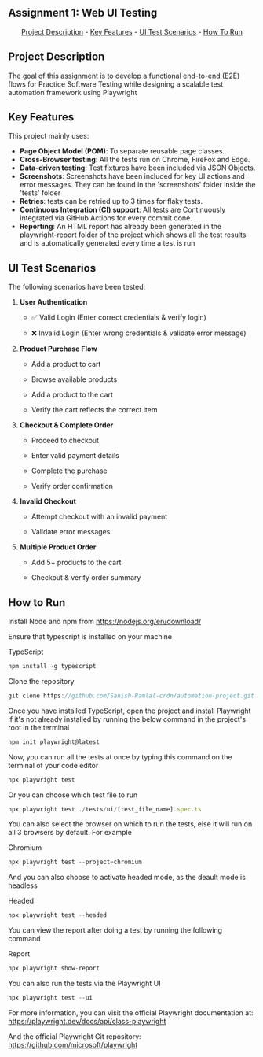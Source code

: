## Assignment 1: Web UI Testing
<p align="center"><a href="#project-description">Project Description</a> -
<a href="#key-features">Key Features</a> - 
<a href="#ui-test-scenarios">UI Test Scenarios</a> -
<a href="#how-to-run">How To Run</a> 
</p>

## Project Description

The goal of this assignment is to develop a functional end-to-end (E2E) flows for Practice Software Testing while designing a scalable test automation framework using Playwright

## Key Features
This project mainly uses:

*   **Page Object Model (POM)**: To separate reusable page classes.
*   **Cross-Browser testing**: All the tests run on Chrome, FireFox and Edge.
*   **Data-driven testing**: Test fixtures have been included via JSON Objects.
*   **Screenshots**: Screenshots have been included for key UI actions and error messages. They can be found in the 'screenshots' folder inside the 'tests' folder
*   **Retries**: tests can be retried up to 3 times for flaky tests.
*   **Continuous Integration (CI) support**: All tests are Continuously integrated via GitHub Actions for every commit done.
*   **Reporting**: An HTML report has already been generated in the playwright-report folder of the project which shows all the test results and is automatically generated every time a test is run

## UI Test Scenarios

The following scenarios have been tested:
1. **User Authentication**

    *  ✅ Valid Login (Enter correct credentials & verify login)

    *  ❌ Invalid Login (Enter wrong credentials & validate error message)

2. **Product Purchase Flow**

    * Add a product to cart

    *  Browse available products

    *  Add a product to the cart

    *  Verify the cart reflects the correct item

3. **Checkout & Complete Order**

    *  Proceed to checkout

    *  Enter valid payment details

    *  Complete the purchase

    *  Verify order confirmation

4. **Invalid Checkout**

    *  Attempt checkout with an invalid payment

    *  Validate error messages

5. **Multiple Product Order**

    *  Add 5+ products to the cart

    *  Checkout & verify order summary


## How to Run
Install Node and npm from 
https://nodejs.org/en/download/

Ensure that typescript is installed on your machine

TypeScript
```javascript
npm install -g typescript
```

Clone the repository 
```javascript
git clone https://github.com/Sanish-Ramlal-crdn/automation-project.git
```

Once you have installed TypeScript, open the project and install Playwright if it's not already installed by running the below command in the project's root in the terminal
```javascript
npm init playwright@latest
```

Now, you can run all the tests at once by typing this command on the terminal of your code editor
```javascript
npx playwright test
```

Or you can choose which test file to run
```javascript
npx playwright test ./tests/ui/[test_file_name].spec.ts
```

You can also select the browser on which to run the tests, else it will run on all 3 browsers by default. For example

Chromium
```javascript
npx playwright test --project=chromium
```

And you can also choose to activate headed mode, as the deault mode is headless

Headed
```javascript
npx playwright test --headed
```

You can view the report after doing a test by running the following command

Report
```javascript
npx playwright show-report
```

You can also run the tests via the Playwright UI
```javascript
npx playwright test --ui
```

For more information, you can visit the official Playwright documentation at: 
https://playwright.dev/docs/api/class-playwright

And the official Playwright Git repository: https://github.com/microsoft/playwright